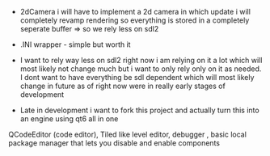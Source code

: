 - 2dCamera i will have to implement a 2d camera in which update i will completely revamp rendering so everything is stored in a completely seperate buffer => so we rely less on sdl2

- .INI wrapper - simple but worth it

- I want to rely way less on sdl2 right now i am relying on it a lot which will most likely not change much but i want to only rely only on it as needed. I dont want to have everything be sdl dependent which will most likely change in future as of right now were in really early stages of development 

- Late in development i want to fork this project and actually turn this into an engine using qt6 all in one

QCodeEditor (code editor), Tiled like level editor, debugger , basic local package manager that lets you disable and enable components

